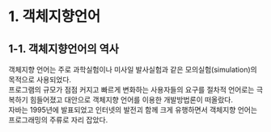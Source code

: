 # 1. 객체지향언어
## 1-1. 객체지향언어의 역사

객체지향 언어는 주로 과학실험이나 미사일 발사실험과 같은 모의실험(simulation)의 목적으로 사용되었다.  
프로그램의 규모가 점점 커지고 빠르게 변화하는 사용자들의 요구를 절차적 언어로는 극복하기 힘들어졌고 대안으로 객체지향 언어를 이용한 개발방법론이 떠올랐다.  
자바는 1995년에 발표되었고 인터넷의 발전괴 함께 크게 유행하면서 객체지향 언어는 프로그래밍의 주류로 자리 잡았다. 

    

























